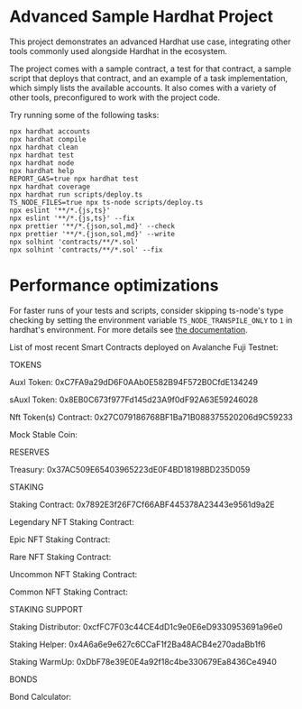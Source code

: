 # Advanced Sample Hardhat Project

This project demonstrates an advanced Hardhat use case, integrating other tools commonly used alongside Hardhat in the ecosystem.

The project comes with a sample contract, a test for that contract, a sample script that deploys that contract, and an example of a task implementation, which simply lists the available accounts. It also comes with a variety of other tools, preconfigured to work with the project code.

Try running some of the following tasks:

```shell
npx hardhat accounts
npx hardhat compile
npx hardhat clean
npx hardhat test
npx hardhat node
npx hardhat help
REPORT_GAS=true npx hardhat test
npx hardhat coverage
npx hardhat run scripts/deploy.ts
TS_NODE_FILES=true npx ts-node scripts/deploy.ts
npx eslint '**/*.{js,ts}'
npx eslint '**/*.{js,ts}' --fix
npx prettier '**/*.{json,sol,md}' --check
npx prettier '**/*.{json,sol,md}' --write
npx solhint 'contracts/**/*.sol'
npx solhint 'contracts/**/*.sol' --fix
```

# Performance optimizations

For faster runs of your tests and scripts, consider skipping ts-node's type checking by setting the environment variable `TS_NODE_TRANSPILE_ONLY` to `1` in hardhat's environment. For more details see [the documentation](https://hardhat.org/guides/typescript.html#performance-optimizations).


List of most recent Smart Contracts deployed on Avalanche Fuji Testnet:


TOKENS 

Auxl Token: 0xC7FA9a29dD6F0AAb0E582B94F572B0CfdE134249

sAuxl Token: 0x8EB0C673f977Fd145d23A9f0dF92A63E59246028

Nft Token(s) Contract: 0x27C079186768BF1Ba71B088375520206d9C59233

Mock Stable Coin: 

RESERVES

Treasury: 0x37AC509E65403965223dE0F4BD18198BD235D059

STAKING

Staking Contract: 0x7892E3f26F7Cf66ABF445378A23443e9561d9a2E

Legendary NFT Staking Contract:

Epic NFT Staking Contract:

Rare NFT Staking Contract:

Uncommon NFT Staking Contract:

Common NFT Staking Contract:

STAKING SUPPORT

Staking Distributor: 0xcfFC7F03c44CE4dD1c9e0E6eD9330953691a96e0

Staking Helper: 0x4A6a6e9e627c6CCaF1f2Ba48ACB4e270adaBb1f6

Staking WarmUp: 0xDbF78e39E0E4a92f18c4be330679Ea8436Ce4940

BONDS

Bond Calculator: 

